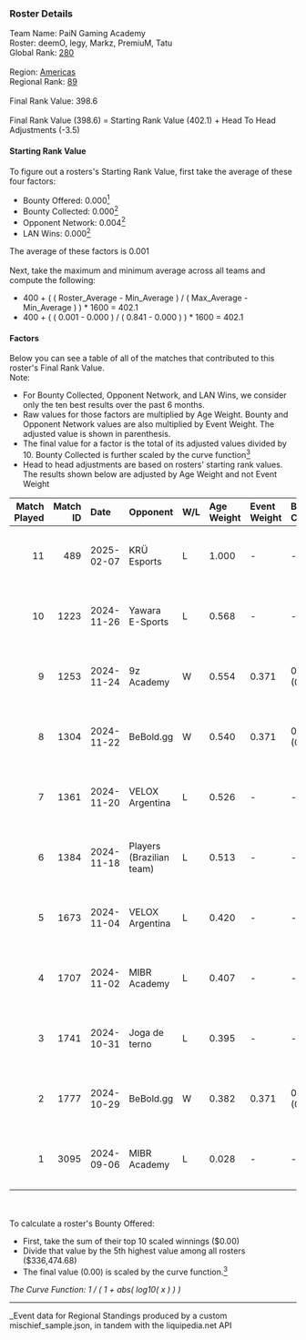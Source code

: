 ### Roster Details<br />
Team Name: PaiN Gaming Academy<br />
Roster: deemO, legy, Markz, PremiuM, Tatu<br />
Global Rank: [280](../../standings_global_2025_03_01.md)<br />
<br />
Region: [Americas]( ../../standings_americas_2025_03_01.md)<br />
Regional Rank: [89]( ../../standings_americas_2025_03_01.md)<br />
<br />
Final Rank Value:  398.6<br />
<br />
Final Rank Value (398.6) = Starting Rank Value (402.1) + Head To Head Adjustments (-3.5)<br />

#### Starting Rank Value<br />
To figure out a rosters's Starting Rank Value, first take the average of these four factors:<br />
- Bounty Offered: 0.000[<sup>1</sup>](#table2)
- Bounty Collected: 0.000[<sup>2</sup>](#table1)
- Opponent Network: 0.004[<sup>2</sup>](#table1)
- LAN Wins: 0.000[<sup>2</sup>](#table1)

The average of these factors is 0.001<br />
<br />
Next, take the maximum and minimum average across all teams and compute the following:<br />
- 400 + ( ( Roster_Average - Min_Average ) / ( Max_Average - Min_Average ) ) * 1600 = 402.1
- 400 + ( ( 0.001 - 0.000 ) / ( 0.841 - 0.000 ) ) * 1600 = 402.1


#### Factors<br />
Below you can see a table of all of the matches that contributed to this roster's Final Rank Value.<br />
Note:<br />

- For Bounty Collected, Opponent Network, and LAN Wins, we consider only the ten best results over the past 6 months.
- Raw values for those factors are multiplied by Age Weight. Bounty and Opponent Network values are also multiplied by Event Weight. The adjusted value is shown in parenthesis.
- The final value for a factor is the total of its adjusted values divided by 10. Bounty Collected is further scaled by the curve function[<sup>3</sup>](#curveFunction)
- Head to head adjustments are based on rosters' starting rank values. The results shown below are adjusted by Age Weight and not Event Weight
<span id="table1"></span><br />


| Match Played | Match ID | Date       | Opponent                 | W/L | Age Weight | Event Weight | Bounty Collected | Opponent Network | LAN Wins  | H2H Adj. | Roster                            |
| -: | -: | :- | :- | :- | :- | :- | :- | :- | :- | -: | :- |
|           11 |      489 | 2025-02-07 | KRÜ Esports              | L   | 1.000      | -            | -                | -                | -         |    -5.86 | deemO, legy, Markz, PremiuM, Tatu |
|           10 |     1223 | 2024-11-26 | Yawara E-Sports          | L   | 0.568      | -            | -                | -                | -         |    -3.58 | deemO, legy, Markz, Tatu, tsug    |
|            9 |     1253 | 2024-11-24 | 9z Academy               | W   | 0.554      | 0.371        | 0.000 (0.000)    | 0.210 (0.043)    | 0 (0.000) |    11.64 | deemO, legy, Markz, Tatu, tsug    |
|            8 |     1304 | 2024-11-22 | BeBold.gg                | W   | 0.540      | 0.371        | 0.000 (0.000)    | 0.000 (0.000)    | 0 (0.000) |     8.47 | deemO, legy, Markz, Tatu, tsug    |
|            7 |     1361 | 2024-11-20 | VELOX Argentina          | L   | 0.526      | -            | -                | -                | -         |    -5.87 | deemO, legy, Markz, Tatu, tsug    |
|            6 |     1384 | 2024-11-18 | Players (Brazilian team) | L   | 0.513      | -            | -                | -                | -         |    -2.20 | deemO, legy, Markz, Tatu, tsug    |
|            5 |     1673 | 2024-11-04 | VELOX Argentina          | L   | 0.420      | -            | -                | -                | -         |    -4.64 | deemO, legy, Markz, Tatu, tsug    |
|            4 |     1707 | 2024-11-02 | MIBR Academy             | L   | 0.407      | -            | -                | -                | -         |    -2.58 | deemO, legy, Markz, Tatu, tsug    |
|            3 |     1741 | 2024-10-31 | Joga de terno            | L   | 0.395      | -            | -                | -                | -         |    -4.65 | deemO, legy, Markz, Tatu, tsug    |
|            2 |     1777 | 2024-10-29 | BeBold.gg                | W   | 0.382      | 0.371        | 0.000 (0.000)    | 0.000 (0.000)    | 0 (0.000) |     5.94 | deemO, legy, Markz, Tatu, tsug    |
|            1 |     3095 | 2024-09-06 | MIBR Academy             | L   | 0.028      | -            | -                | -                | -         |    -0.17 | deemO, hug1, legy, Markz, Tatu    |

<br />
<span id="table2"></span><br />
To calculate a roster's Bounty Offered:<br />

- First, take the sum of their top 10 scaled winnings ($0.00)
- Divide that value by the 5th highest value among all rosters ($336,474.68)
- The final value (0.00) is scaled by the curve function.[<sup>3</sup>](#curveFunction)

<span id="curveFunction"></span>_The Curve Function: 1 / ( 1 + abs( log10( x ) ) )_<br />

---
_Event data for Regional Standings produced by a custom mischief_sample.json, in tandem with the liquipedia.net API<br />
